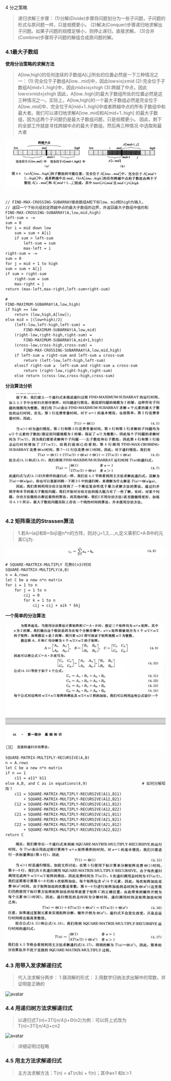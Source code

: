 4 分之策略

> 递归求解三步骤：
  (1)分解(Divide)步骤将问题划分为一些子问题，子问题的形式与原问题一样，只是规模更小。
  (2)解决(Conquer)步骤递归地求解出子问题。如果子问题的规模足够小，则停止递归，直接求解。
  (3)合并(Combine)步骤将子问题的解组合成原问题的解。

###  4.1最大子数组

**使用分治策略的求解方法**

> A[low,high]的任何连续的子数组A[i,j]所处的位置必然是一下三种情况之一：
  (1):完全位于子数组A[low...mid]中，因此low≤i≤j≤mid
  (2):完全位于子数组A[mid+1..high]中，因此mid≤i≤j≤high
  (3):跨越了中点，因此low≤i≤mid≤j≤high
  因此，A[low..high]的最大子数组所处的位置必然是这三种情况之一。实际上，A[low,high]的一个最大子数组必然是完全位于
  A[low..mid]中、完全位于A[mid+1..high]中或者跨越中点的所有子数组中和最大者。我们可以递归地求解A[low..mid]和A[mid+1..high]
  的最大子数组，因为这两个子问题仍是最大子数组问题，只是规模更小。 因此，剩下的全部工作就是寻找跨越中点的最大子数组，然后再三种情况
  中选取和最大者
  
![avatar](images/01_max_crossing_subarray.jpg)


```

// FIND-MAX-CROSSING-SUBARRAY接收数组A和下标low、mid和high为输入，
// 返回一个下标元组划定跨越中点的最大子数组的边界，并返回最大子数组中值的和
FIND-MAX-CROSSING-SUBARRAY(A,low,mid,high)
left-sum = -∞
sum = 0
for i = mid down low
    sum = sum + A[i]
    if sum > left-sum
        left-sum = sum
        max-left = i
right-sum = -∞
sum = 0
for j = mid + 1 to high
sum = sum + A[j]
if sum > right-sum
    right-sum = sum
    max-right = j
return (max-left,max-right,left-sum+right-sum)

# 
FIND-MAXIMUM-SUBARRAY(A,low,high)
if high == low
    return (low,high,A[low]);
else mid = |(low+high)/2|
    (left-low,left-high,left-sum) = 
        FIND-MAXIMUM-SUBARRAY(A,low,mid)
    (right-low,right-high,right-sum) = 
        FIND-MAXIMUM-SUBARRAY(A,mid+1,high)
    (cross-low,cross-high,cross-sum) =
        FIND-MAX-CROSSING-SUBARRAAY(A,low,mid,high)
    if left-sum ≥ right-sum and left-sum ≥ cross-sum
        return (left-low,left-high,left-sum)
    elseif right-sum ≥  left-sum and right-sum ≥ cross-sum
        return (right-low,right-high,right-sum)
    else return (cross-low,cross-high,cross-sum)

```

**分治算法分析**

![avatar](images/02_max_cross_subarray_running_time.jpg)


###  4.2 矩阵乘法的Strassen算法

> 1.若A=(aij)和B=(bij)是n*n的方阵，则对i,j=1,2,...,n,定义乘积C=A·B中的元素Cij为:
  
![avatar](images/03_square_sum_formula.jpg)

```
# SQUARE-MAXTRIX-MULTIPLY 花费O(n3)时间
SQUARE-MAXTRIX-MULTIPLY(A,B)
n = A.rows
let C be a new n*n matrix
for i = 1 to n
    for j = 1 to n
        cij = 0
        for k = 1 to n
            cij = cij + aik * bkj

```

**一个简单的分治算法**

![avatar](images/04_simple_recursive.jpg)

```
SQUARE-MATRIX-MULTIPLY-RECURSIVE(A,B)
n = A.rows
let C be a new n*n matrix
if n == 1
    c11 = a11* b11
else A,B, and C as in equations(4,9)                        # 如何分解矩阵？
    c11 = SQUARE-MATRIX-MULTIPLY-RECURSIVE(A11,B11)
        + SQUARE-MATRIX-MULTIPLY-RECURSIVE(A12,B21)
    C12 = SQUARE-MATRIX-MULTIPLY-RECURSIVE(A11,B12)
        + SQUARE-MATRIX-MULTIPLY-RECURSIVE(A12,B22)
    C21 = SQUARE-MATRIX-MULTIPLY-RECURSIVE(A21,B11)
        + SQUARE-MATRIX-MULTIPLY-RECURSIVE(A21,B21)
    C22 = SQUARE-MATRIX-MULTIPLY-RECURSIVE(A21,B12)
        + SQUARE-MATRIX-MULTIPLY-RECURSIVE(A22,B22)
return C

```

![avatar](images/05_strassen_running_time.jpg)




###  4.3 用带入发求解递归式

> 代入法求解分两步：
  1.猜测解的形式：
  2.用数学归纳法求出解中的常数，并证明是正确的
  
![avatar](images/06_dairufa_example.jpg) 

 
###  4.4 用递归树方法求解递归式

> 以递归式T(n)=3T(⌊n/4⌋)+Θ(n2)为例：可以将上式改为T(n)=3T(⌊n/4⌋)+cn2

![avatar](images/07_recursive_tree_analysis.jpg)

> 详细证明过程略


###  4.5 用主方法求解递归式
    
> 主方法求解方法：T(n) = aT(n/b) + f(n)；其中a≥1 和b＞1
    
    
      
    
    


































  
  

















